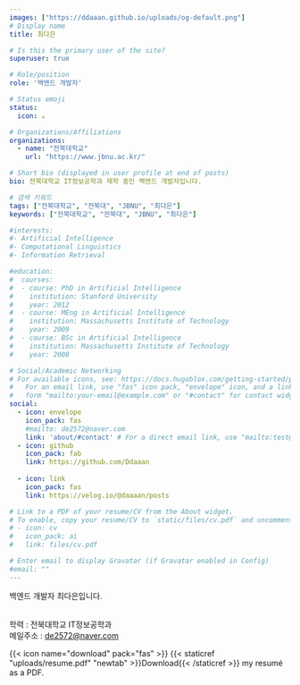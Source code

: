 ```yaml
---
images: ["https://ddaaan.github.io/uploads/og-default.png"]
# Display name
title: 최다은

# Is this the primary user of the site?
superuser: true

# Role/position
role: '백엔드 개발자'

# Status emoji
status:
  icon: ☕️

# Organizations/Affiliations
organizations:
  - name: "전북대학교"
    url: "https://www.jbnu.ac.kr/"

# Short bio (displayed in user profile at end of posts)
bio: 전북대학교 IT정보공학과 재학 중인 백엔드 개발자입니다.

# 검색 키워드
tags: ["전북대학교", "전북대", "JBNU", "최다은"]
keywords: ["전북대학교", "전북대", "JBNU", "최다은"]

#interests:
#- Artificial Intelligence
#- Computational Linguistics
#- Information Retrieval

#education:
#  courses:
#  - course: PhD in Artificial Intelligence
#    institution: Stanford University
#    year: 2012
#  - course: MEng in Artificial Intelligence
#    institution: Massachusetts Institute of Technology
#    year: 2009
#  - course: BSc in Artificial Intelligence
#    institution: Massachusetts Institute of Technology
#    year: 2008

# Social/Academic Networking
# For available icons, see: https://docs.hugoblox.com/getting-started/page-builder/#icons
#   For an email link, use "fas" icon pack, "envelope" icon, and a link in the
#   form "mailto:your-email@example.com" or "#contact" for contact widget.
social:
  - icon: envelope
    icon_pack: fas
    #mailto: de2572@naver.com
    link: 'about/#contact' # For a direct email link, use "mailto:test@example.org".
  - icon: github
    icon_pack: fab
    link: https://github.com/Ddaaan
  
  - icon: link
    icon_pack: fas
    link: https://velog.io/@daaaan/posts

# Link to a PDF of your resume/CV from the About widget.
# To enable, copy your resume/CV to `static/files/cv.pdf` and uncomment the lines below.
# - icon: cv
#   icon_pack: ai
#   link: files/cv.pdf

# Enter email to display Gravatar (if Gravatar enabled in Config)
#email: ""
---
```


백엔드 개발자 최다은입니다. <br><br>

학력 : 전북대학교 IT정보공학과 <br>
메일주소 : de2572@naver.com

{{< icon name="download" pack="fas" >}} {{< staticref "uploads/resume.pdf" "newtab" >}}Download{{< /staticref >}} my resumé as a PDF.
